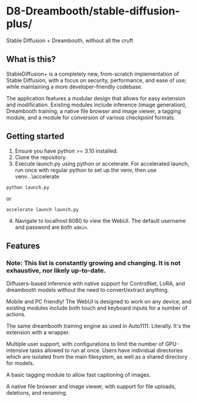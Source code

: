 # D8-Dreambooth/stable-diffusion-plus/
 Stable Diffusion + Dreambooth, without all the cruft

## What is this?
StableDiffusion+ is a completely new, from-scratch implementation of Stable Diffusion, with a focus on security, performance, and ease of use; while maintaining a more developer-friendly codebase.

The application features a modular design that allows for easy extension and modification. Existing modules include inference (image generation), Dreambooth training, a native file browser and image viewer, a tagging module, and a module for conversion of various checkpoint formats.



## Getting started

1. Ensure you have python >= 3.10 installed.
2. Clone the repository.
3. Execute launch.py using python or accelerate. For accelerated launch, run once with regular python to set up the venv, then use venv\...\accelerate

```
python launch.py
```

or

```
accelerate launch launch.py
```
4. Navigate to localhost:8080 to view the WebUI. The default username and password are both `admin`.


## Features

### Note: This list is constantly growing and changing. It is not exhaustive, nor likely up-to-date.


Diffusers-based inference with native support for ControlNet, LoRA, and dreambooth models without the need to convert/extract anything.


Mobile and PC friendly! The WebUI is designed to work on any device, and existing modules include both touch and keyboard inputs for a number of actions.


The same dreambooth training engine as used in Auto1111. Literally. It's the extension with a wrapper.


Multiple user support, with configurations to limit the number of GPU-intensive tasks allowed to run at once. Users have individual directories which are isolated from the main filesystem, as well as a shared directory for models.

A basic tagging module to allow fast captioning of images.

A native file browser and image viewer, with support for file uploads, deletions, and renaming.

